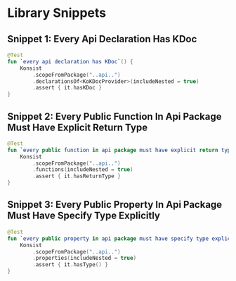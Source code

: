# Library Snippets
## Snippet 1: Every Api Declaration Has KDoc

```kotlin
@Test
fun `every api declaration has KDoc`() {
    Konsist
        .scopeFromPackage("..api..")
        .declarationsOf<KoKDocProvider>(includeNested = true)
        .assert { it.hasKDoc }
}
```

## Snippet 2: Every Public Function In Api Package Must Have Explicit Return Type

```kotlin
@Test
fun `every public function in api package must have explicit return type`() {
    Konsist
        .scopeFromPackage("..api..")
        .functions(includeNested = true)
        .assert { it.hasReturnType }
}
```

## Snippet 3: Every Public Property In Api Package Must Have Specify Type Explicitly

```kotlin
@Test
fun `every public property in api package must have specify type explicitly`() {
    Konsist
        .scopeFromPackage("..api..")
        .properties(includeNested = true)
        .assert { it.hasType() }
}
```


